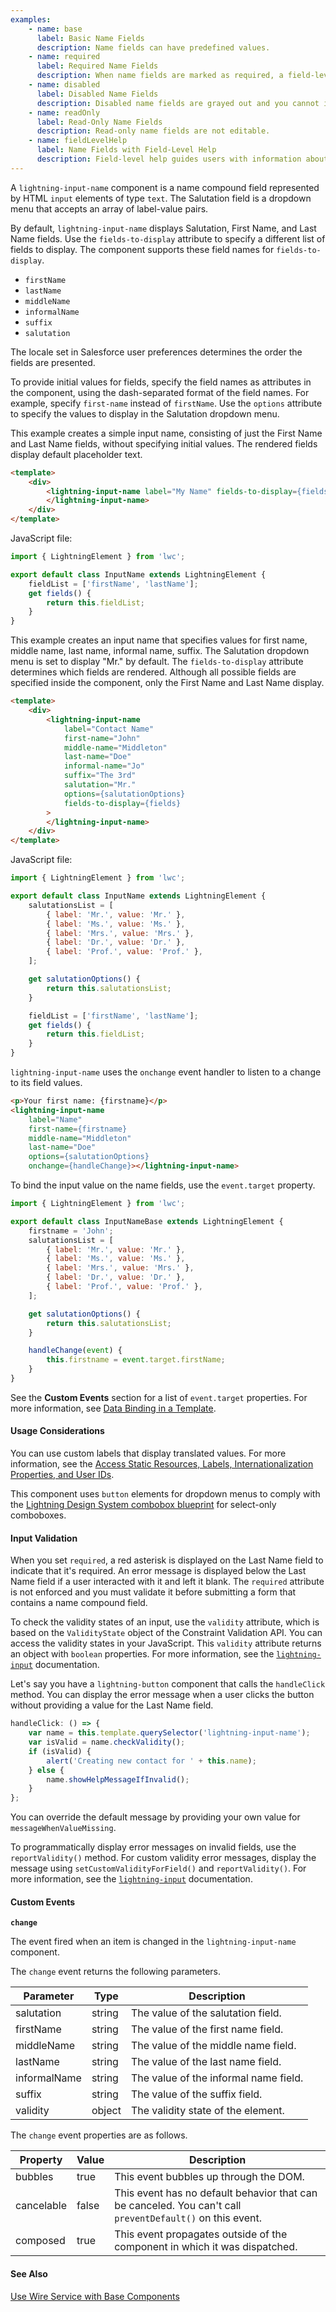 ```yaml
---
examples:
    - name: base
      label: Basic Name Fields
      description: Name fields can have predefined values.
    - name: required
      label: Required Name Fields
      description: When name fields are marked as required, a field-level error is thrown if Last Name is blank.
    - name: disabled
      label: Disabled Name Fields
      description: Disabled name fields are grayed out and you cannot interact with them.
    - name: readOnly
      label: Read-Only Name Fields
      description: Read-only name fields are not editable.
    - name: fieldLevelHelp
      label: Name Fields with Field-Level Help
      description: Field-level help guides users with information about the name fields.
---
```


A `lightning-input-name` component is a name compound field represented by HTML
`input` elements of type `text`. The Salutation field is a dropdown menu that
accepts an array of label-value pairs.

By default, `lightning-input-name` displays Salutation, First Name, and Last Name fields.
Use the `fields-to-display` attribute to specify a different list of fields to display. The component supports these field names for `fields-to-display`.

-   `firstName`
-   `lastName`
-   `middleName`
-   `informalName`
-   `suffix`
-   `salutation`

The locale set in Salesforce user preferences determines the order the fields are presented.

To provide initial values for fields, specify the field names as attributes in the component, using the dash-separated format of the field names. For example, specify `first-name` instead of `firstName`. Use the `options` attribute to specify the values to display in the Salutation dropdown menu.

This example creates a simple input name, consisting of just the First Name and Last Name fields, without specifying initial values. The rendered fields display default placeholder text.

```html
<template>
    <div>
        <lightning-input-name label="My Name" fields-to-display={fields}>
        </lightning-input-name>
    </div>
</template>
```

JavaScript file:

```javascript
import { LightningElement } from 'lwc';

export default class InputName extends LightningElement {
    fieldList = ['firstName', 'lastName'];
    get fields() {
        return this.fieldList;
    }
}
```

This example creates an input name that specifies values for first name, middle
name, last name, informal name, suffix. The Salutation dropdown menu is set to display
"Mr." by default. The `fields-to-display` attribute determines which fields are
rendered. Although all possible fields are specified inside the component, only the
First Name and Last Name display.

```html
<template>
    <div>
        <lightning-input-name
            label="Contact Name"
            first-name="John"
            middle-name="Middleton"
            last-name="Doe"
            informal-name="Jo"
            suffix="The 3rd"
            salutation="Mr."
            options={salutationOptions}
            fields-to-display={fields}
        >
        </lightning-input-name>
    </div>
</template>
```

JavaScript file:

```javascript
import { LightningElement } from 'lwc';

export default class InputName extends LightningElement {
    salutationsList = [
        { label: 'Mr.', value: 'Mr.' },
        { label: 'Ms.', value: 'Ms.' },
        { label: 'Mrs.', value: 'Mrs.' },
        { label: 'Dr.', value: 'Dr.' },
        { label: 'Prof.', value: 'Prof.' },
    ];

    get salutationOptions() {
        return this.salutationsList;
    }

    fieldList = ['firstName', 'lastName'];
    get fields() {
        return this.fieldList;
    }
}
```

`lightning-input-name` uses the `onchange` event handler to listen to a change to its field values.

```html
<p>Your first name: {firstname}</p>
<lightning-input-name
    label="Name"
    first-name={firstname}
    middle-name="Middleton"
    last-name="Doe"
    options={salutationOptions} 
    onchange={handleChange}></lightning-input-name>
```

To bind the input value on the name fields, use the `event.target` property.

```js
import { LightningElement } from 'lwc';

export default class InputNameBase extends LightningElement {
    firstname = 'John';
    salutationsList = [
        { label: 'Mr.', value: 'Mr.' },
        { label: 'Ms.', value: 'Ms.' },
        { label: 'Mrs.', value: 'Mrs.' },
        { label: 'Dr.', value: 'Dr.' },
        { label: 'Prof.', value: 'Prof.' },
    ];

    get salutationOptions() {
        return this.salutationsList;
    }

    handleChange(event) {
        this.firstname = event.target.firstName;
    }
}
```

See the __Custom Events__ section for a list of `event.target` properties. For more information, see [Data Binding in a Template](docs/component-library/documentation/en/lwc/js_props_getter).

#### Usage Considerations

You can use custom labels that display translated values. For more information, see the
[Access Static Resources, Labels, Internationalization Properties, and User IDs](docs/component-library/documentation/lwc/create_global_value_providers).

This component uses `button` elements for dropdown menus to comply with the [Lightning Design System combobox blueprint](https://www.lightningdesignsystem.com/components/combobox/#%22Input%22-markup) for select-only comboboxes.

#### Input Validation

When you set `required`, a red asterisk is displayed on the Last Name
field to indicate that it's required. An error message is displayed below the
Last Name field if a user interacted with it and left it blank. The `required`
attribute is not enforced and you must validate it before submitting a form
that contains a name compound field.

To check the validity states of an input, use the `validity` attribute, which
is based on the `ValidityState` object of the Constraint Validation API. You can access the validity states in
your JavaScript. This `validity` attribute returns an object with
`boolean` properties. For more information, see the
[`lightning-input`](bundle/lightning-input/documentation) documentation.

Let's say you have a `lightning-button` component that calls the `handleClick`
method. You can display the error message when a user clicks the
button without providing a value for the Last Name field.

```javascript
handleClick: () => {
    var name = this.template.querySelector('lightning-input-name');
    var isValid = name.checkValidity();
    if (isValid) {
        alert('Creating new contact for ' + this.name);
    } else {
        name.showHelpMessageIfInvalid();
    }
};
```

You can override the default message by providing your own value for `messageWhenValueMissing`.

To programmatically display error messages on invalid fields, use the `reportValidity()` method. For custom validity error messages, display the message using `setCustomValidityForField()` and `reportValidity()`. For more information, see the [`lightning-input`](/docs/component-library/bundle/lightning-input/documentation) documentation.

#### Custom Events

**`change`**

The event fired when an item is changed in the `lightning-input-name` component.

The `change` event returns the following parameters.

| Parameter    | Type   | Description                           |
| ------------ | ------ | ------------------------------------- |
| salutation   | string | The value of the salutation field.    |
| firstName    | string | The value of the first name field.    |
| middleName   | string | The value of the middle name field.   |
| lastName     | string | The value of the last name field.     |
| informalName | string | The value of the informal name field. |
| suffix       | string | The value of the suffix field.        |
| validity     | object | The validity state of the element.    |

The `change` event properties are as follows.

| Property   | Value | Description                                                                                               |
| ---------- | ----- | --------------------------------------------------------------------------------------------------------- |
| bubbles    | true  | This event bubbles up through the DOM.                                                                    |
| cancelable | false | This event has no default behavior that can be canceled. You can't call `preventDefault()` on this event. |
| composed   | true  | This event propagates outside of the component in which it was dispatched.                                |

#### See Also

[Use Wire Service with Base Components](docs/component-library/documentation/lwc/lwc.data_wire_base_components)
